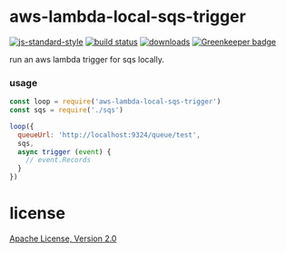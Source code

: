 # aws-lambda-local-sqs-trigger

[![js-standard-style](https://img.shields.io/badge/code_style-standard-brightgreen.svg)](https://github.com/feross/standard)
[![build status](https://api.travis-ci.org/JamesKyburz/aws-lambda-local-triggers.svg)](https://travis-ci.org/JamesKyburz/aws-lambda-local-triggers)
[![downloads](https://img.shields.io/npm/dm/aws-lambda-local-sqs-trigger.svg)](https://npmjs.org/package/aws-lambda-local-sqs-trigger)
[![Greenkeeper badge](https://badges.greenkeeper.io/JamesKyburz/aws-lambda-local-triggers.svg)](https://greenkeeper.io/)

run an aws lambda trigger for sqs locally.

### usage

```javascript
const loop = require('aws-lambda-local-sqs-trigger')
const sqs = require('./sqs')

loop({
  queueUrl: 'http://localhost:9324/queue/test',
  sqs,
  async trigger (event) {
    // event.Records
  }
})
```

# license
[Apache License, Version 2.0](LICENSE)
